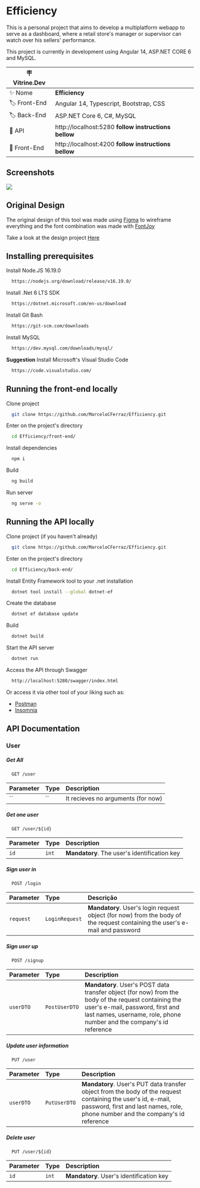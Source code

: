 # Efficiency

This is a personal project that aims to develop a multiplatform webapp to serve as a dashboard, where a retail store's manager or supervisor can watch over his sellers' performance.

This project is currently in development using Angular 14, ASP.NET CORE 6 and MySQL.

| :placard: Vitrine.Dev |                                                      |
| --------------------- | ---------------------------------------------------- |
| :sparkles: Nome       | **Efficiency**                                       |
| :label: Front-End     | Angular 14, Typescript, Bootstrap, CSS               |
| :label: Back-End      | ASP.NET Core 6, C#, MySQL                            |
| :rocket: API          | http://localhost:5280 **follow instructions bellow** |
| :rocket: Front-End    | http://localhost:4200 **follow instructions bellow** |

<!-- Inserir imagem com a #vitrinedev ao final do link -->

## Screenshots

![](https://i.imgur.com/Bz9CX86.png#vitrinedev)

## Original Design

The original design of this tool was made using [Figma](https://www.figma.com/) to wireframe everything and the font combination was made with [FontJoy](https://fontjoy.com/)

Take a look at the design project [Here](https://www.figma.com/file/eJeiDWUWPk2pyjQLgjrANP/Efficiency?t=49xESy1iYdPTynAV-0)

## Installing prerequisites

Install Node.JS 16.19.0

```bash
  https://nodejs.org/download/release/v16.19.0/
```

Install .Net 6 LTS SDK

```bash
  https://dotnet.microsoft.com/en-us/download
```

Install Git Bash

```bash
  https://git-scm.com/downloads
```

Install MySQL

```bash
  https://dev.mysql.com/downloads/mysql/
```

**Suggestion** Install Microsoft's Visual Studio Code

```bash
  https://code.visualstudio.com/
```

## Running the front-end locally

Clone project

```bash
  git clone https://github.com/MarceloCFerraz/Efficiency.git
```

Enter on the project's directory

```bash
  cd Efficiency/front-end/
```

Install dependencies

```bash
  npm i
```

Build

```bash
  ng build
```

Run server

```bash
  ng serve -o
```

## Running the API locally

Clone project (if you haven't already)

```bash
  git clone https://github.com/MarceloCFerraz/Efficiency.git
```

Enter on the project's directory

```bash
  cd Efficiency/back-end/
```

Install Entity Framework tool to your .net installation

```bash
  dotnet tool install --global dotnet-ef
```

Create the database

```bash
  dotnet ef database update
```

Build

```bash
  dotnet build
```

Start the API server

```bash
  dotnet run
```

Access the API through Swagger

```bash
  http://localhost:5280/swagger/index.html
```

Or access it via other tool of your liking such as:

-   [Postman](https://www.postman.com/downloads/)
-   [Insomnia](https://insomnia.rest/download)

## API Documentation

### User

##### Get All

```http
  GET /user
```

| Parameter | Type | Description                        |
| :-------- | :--- | :--------------------------------- |
| ``        | ``   | It recieves no arguments (for now) |

##### Get one user

```http
  GET /user/${id}
```

| Parameter | Type  | Description                                  |
| :-------- | :---- | :------------------------------------------- |
| `id`      | `int` | **Mandatory**. The user's identification key |

##### Sign user in

```http
  POST /login
```

| Parameter | Type           | Descrição                                                                                                                   |
| :-------- | :------------- | :-------------------------------------------------------------------------------------------------------------------------- |
| `request` | `LoginRequest` | **Mandatory**. User's login request object (for now) from the body of the request containing the user's e-mail and password |

##### Sign user up

```http
  POST /signup
```

| Parameter | Type          | Description                                                                                                                                                                                                      |
| :-------- | :------------ | :--------------------------------------------------------------------------------------------------------------------------------------------------------------------------------------------------------------- |
| `userDTO` | `PostUserDTO` | **Mandatory**. User's POST data transfer object (for now) from the body of the request containing the user's e-mail, password, first and last names, username, role, phone number and the company's id reference |

##### Update user information

```http
  PUT /user
```

| Parameter | Type         | Description                                                                                                                                                                                     |
| :-------- | :----------- | :---------------------------------------------------------------------------------------------------------------------------------------------------------------------------------------------- |
| `userDTO` | `PutUserDTO` | **Mandatory**. User's PUT data transfer object from the body of the request containing the user's id, e-mail, password, first and last names, role, phone number and the company's id reference |

##### Delete user

```http
  PUT /user/${id}
```

| Parameter | Type  | Description                              |
| :-------- | :---- | :--------------------------------------- |
| `id`      | `int` | **Mandatory**. User's identification key |
